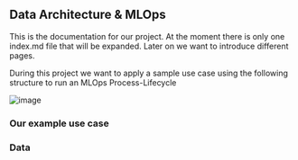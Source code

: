 ## Data Architecture & MLOps

This is the documentation for our project. At the moment there is only one index.md file that will be expanded. Later on we want to introduce different pages. 

During this project we want to apply a sample use case using the following structure to run an MLOps Process-Lifecycle

![image](https://user-images.githubusercontent.com/15960032/137945932-670a37ba-74e7-49dc-909a-e622d7c7bef3.png)


### Our example use case



### Data

### 

